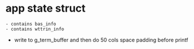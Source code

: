 # app state struct
    - contains bas_info
    - contains wttrin_info

- write to g_term_buffer and then do 50 cols space padding before printf
